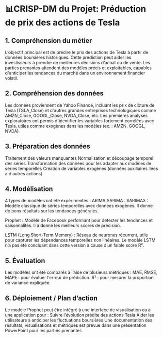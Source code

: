  # 📊CRISP-DM du Projet: Préduction de prix des actions de Tesla 
 
 ## 1. Compréhension du métier
 L’objectif principal est de prédire le prix des actions de Tesla à partir de données boursières historiques. Cette prédiction peut aider les
 investisseurs à prendre de meilleures décisions d’achat ou de vente. Les parties prenantes attendent des modèles précis et exploitables,
 capables d'anticiper les tendances du marché dans un environnement financier volatil.
 
 ## 2. Compréhension des données
 Les données proviennent de Yahoo Finance, incluant les prix de clôture de Tesla (TSLA_Close) et d'autres grandes entreprises
 technologiques comme AMZN_Close, GOOGL_Close, NVDA_Close, etc. Les premières analyses exploratoires ont permis d'identifier les
 variables fortement corrélées avec Tesla, utiles comme exogènes dans les modèles (ex. : AMZN, GOOGL, NVDA).
 
 ## 3. Préparation des données
 Traitement des valeurs manquantes
 Normalisation et découpage temporel des séries
 Transformation des données pour les adapter aux modèles de séries temporelles
 Création de variables exogènes (données auxiliaires liées à d'autres actions)
 
 ## 4. Modélisation
 4 types de modèles ont été expérimentés :
 ARIMA,SARIMA :
 SARIMAX : Modèle classique de séries temporelles avec données exogènes. Il donne de bons résultats sur les tendances générales.
 
 Prophet : Modèle de Facebook performant pour détecter les tendances et saisonnalités. Il a donné les meilleurs scores de précision.
 
 LSTM (Long Short-Term Memory) : Réseau de neurones récurrent, utile pour capturer les dépendances temporelles non linéaires. Le
 modèle LSTM n’a pas été concluant dans cette version à cause d’un faible score R².
 
 ## 5. Évaluation
 Les modèles ont été comparés à l’aide de plusieurs métriques :
 MAE, RMSE, MAPE : pour évaluer l'erreur de prédiction.
 R² : pour mesurer la proportion de variance expliquée.
 
 ## 6. Déploiement / Plan d’action
 Le modèle Prophet peut être intégré à une interface de visualisation ou à une application pour :
 Suivre l'évolution prédite des actions Tesla
 Aider les utilisateurs à anticiper les fluctuations boursières
Une documentation des résultats, visualisations et métriques est prévue dans une présentation PowerPoint pour les parties prenantes
